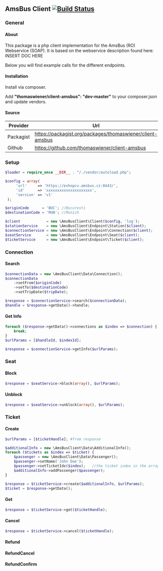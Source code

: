 ## AmsBus Client [![Build Status](https://travis-ci.org/thomaswiener/client-amsbus.svg?branch=master)](https://travis-ci.org/thomaswiener/client-amsbus)

### General

#### About

This package is a php client implementation for the AmsBus (RO) Webservice (SOAP).
It is based on the webservice description found here: INSERT DOC HERE

Below you will find example calls for the different endpoints.

#### Installation

Install via composer.

Add **"thomaswiener/client-amsbus": "dev-master"** to your composer.json and update vendors.

#### Source

Provider  | Url
----------| -----------------------------------------------------------
Packagist | https://packagist.org/packages/thomaswiener/client-amsbus
Github    | https://github.com/thomaswiener/client-amsbus


### Setup

```php
$loader = require_once __DIR__ . "/./vendor/autoload.php";

$config = array(
     'url'     => 'https://eshopcv.amsbus.cz:8443/',
     'id'      => 'xxxxxxxxxxxxxxxxxxxxx',
     'version' => 'v1'
 );

$originCode      = 'BUC'; //Bucuresti
$destinationCode = 'MUN'; //Munich

$client            = new \AmsBusClient\Client($config, 'log');
$stationService    = new \AmsBusClient\Endpoint\Station($client);
$connectionService = new \AmsBusClient\Endpoint\Connection($client);
$seatService       = new \AmsBusClient\Endpoint\Seat($client);
$ticketService     = new \AmsBusClient\Endpoint\Ticket($client);

```

### Connection

#### Search

```php
$connectionData = new \AmsBusClient\Data\Connection();
$connectionData
    ->setFrom($originCode)
    ->setTo($destinationCode)
    ->setTripDate($tripDate);

$response = $connectionService->search($connectionData);
$handle = $response->getData()->handle;
```

#### Get Info

```php
foreach ($response->getData()->connections as $index => $connection) {
    break;
}
$urlParams = [$handleId, $indexId];

$response = $connectionService->getInfo($urlParams);
```

### Seat

#### Block

```php
$response = $seatService->block(array(), $urlParams);

```

#### Unblock

```php
$response = $seatService->unblock(array(), $urlParams);
```

### Ticket

#### Create

```php
$urlParams = [$ticketHandle]; #from response

$additionalInfo = new \AmsBusClient\Data\AdditionalInfo();
foreach ($tickets as $index => $ticket) {
    $passenger = new \AmsBusClient\Data\Passenger();
    $passenger->setName('John Doe');
    $passenger->setTicketIdx($index);   //the ticket index in the array (probably)
    $additionalInfo->addPassenger($passenger);
}

$response = $ticketService->create($additionalInfo, $urlParams);
$ticket = $response->getData();
```

#### Get

```php
$response = $ticketService->get($ticketHandle);
```

#### Cancel

```php
$response = $ticketService->cancel($ticketHandle);
```

#### Refund

#### RefundCancel

#### RefundConfirm

